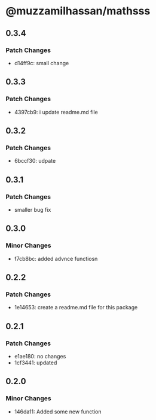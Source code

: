 # @muzzamilhassan/mathsss

## 0.3.4

### Patch Changes

- d14ff9c: small change

## 0.3.3

### Patch Changes

- 4397cb9: i update readme.md file

## 0.3.2

### Patch Changes

- 6bccf30: udpate

## 0.3.1

### Patch Changes

- smaller bug fix

## 0.3.0

### Minor Changes

- f7cb8bc: added advnce functiosn

## 0.2.2

### Patch Changes

- 1e14653: create a readme.md file for this package

## 0.2.1

### Patch Changes

- e1ae180: no changes
- 1cf3441: updated

## 0.2.0

### Minor Changes

- 146da11: Added some new function
